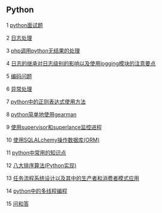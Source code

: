 ## Python

1 [python面试题](https://github.com/luofengmacheng/python/blob/master/interview_problems.md)

2 [日志处理](https://github.com/luofengmacheng/python/blob/master/logging.md)

3 [php调用python无结果的处理](https://github.com/luofengmacheng/python/blob/master/php_call_python.md)

4 [日志的继承对日志级别的影响以及使用logging模块的注意要点](https://github.com/luofengmacheng/python/blob/master/logging_level.md)

5 [编码问题](https://github.com/luofengmacheng/python/blob/master/encode.md)

6 [异常处理](https://github.com/luofengmacheng/python/blob/master/exception.md)

7 [python中的正则表达式使用方法](https://github.com/luofengmacheng/python/blob/master/regex.md)

8 [python简单地使用gearman](https://github.com/luofengmacheng/python/blob/master/gearman_simple_demo.md)

9 [使用supervisor和superlance监控进程](https://github.com/luofengmacheng/python/blob/master/monitor_process_with_supervisor_and_superlance.md)

10 [使用SQLALchemy操作数据库(ORM)](https://github.com/luofengmacheng/python/blob/master/orm_with_sqlalchemy.md)

11 [python中常用的知识点](https://github.com/luofengmacheng/python/blob/master/python_tips.md)

12 [八大排序算法(Python实现)](https://github.com/luofengmacheng/python/blob/master/sort_algorithm.md)

13 [任务流程系统设计以及其中的生产者和消费者模式应用](https://github.com/luofengmacheng/python/blob/master/producer_consumer.md)

14 [python中的多线程编程](https://github.com/luofengmacheng/python/blob/master/multi_thread_program.md)

15 [问和答](https://github.com/luofengmacheng/python/blob/master/question_and_answer.md)